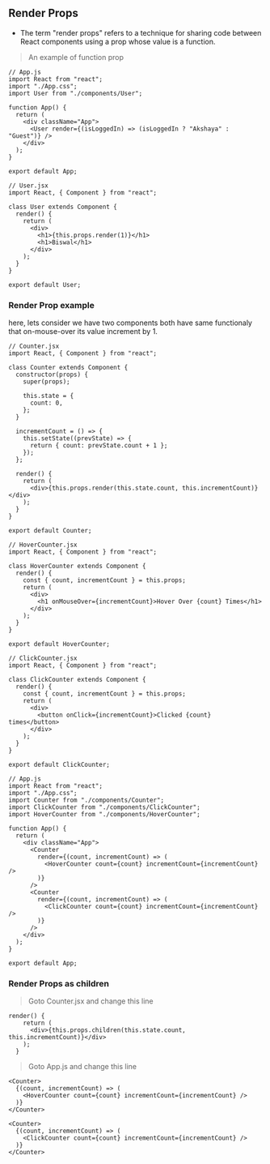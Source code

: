 ## Render Props

- The term "render props" refers to a technique for sharing code between React components using a prop whose value is a function.

> An example of function prop

```JSX
// App.js
import React from "react";
import "./App.css";
import User from "./components/User";

function App() {
  return (
    <div className="App">
      <User render={(isLoggedIn) => (isLoggedIn ? "Akshaya" : "Guest")} />
    </div>
  );
}

export default App;
```

```JSX
// User.jsx
import React, { Component } from "react";

class User extends Component {
  render() {
    return (
      <div>
        <h1>{this.props.render(1)}</h1>
        <h1>Biswal</h1>
      </div>
    );
  }
}

export default User;
```

### Render Prop example

here, lets consider we have two components both have same functionaly that on-mouse-over its value increment by 1.

```JSX
// Counter.jsx
import React, { Component } from "react";

class Counter extends Component {
  constructor(props) {
    super(props);

    this.state = {
      count: 0,
    };
  }

  incrementCount = () => {
    this.setState((prevState) => {
      return { count: prevState.count + 1 };
    });
  };

  render() {
    return (
      <div>{this.props.render(this.state.count, this.incrementCount)}</div>
    );
  }
}

export default Counter;
```

```JSX
// HoverCounter.jsx
import React, { Component } from "react";

class HoverCounter extends Component {
  render() {
    const { count, incrementCount } = this.props;
    return (
      <div>
        <h1 onMouseOver={incrementCount}>Hover Over {count} Times</h1>
      </div>
    );
  }
}

export default HoverCounter;
```

```JSX
// ClickCounter.jsx
import React, { Component } from "react";

class ClickCounter extends Component {
  render() {
    const { count, incrementCount } = this.props;
    return (
      <div>
        <button onClick={incrementCount}>Clicked {count} times</button>
      </div>
    );
  }
}

export default ClickCounter;
```

```JSX
// App.js
import React from "react";
import "./App.css";
import Counter from "./components/Counter";
import ClickCounter from "./components/ClickCounter";
import HoverCounter from "./components/HoverCounter";

function App() {
  return (
    <div className="App">
      <Counter
        render={(count, incrementCount) => (
          <HoverCounter count={count} incrementCount={incrementCount} />
        )}
      />
      <Counter
        render={(count, incrementCount) => (
          <ClickCounter count={count} incrementCount={incrementCount} />
        )}
      />
    </div>
  );
}

export default App;
```

### Render Props as children

> Goto Counter.jsx and change this line

```JSX
render() {
    return (
      <div>{this.props.children(this.state.count, this.incrementCount)}</div>
    );
  }
```

> Goto App.js and change this line

```JSX
<Counter>
  {(count, incrementCount) => (
    <HoverCounter count={count} incrementCount={incrementCount} />
  )}
</Counter>

<Counter>
  {(count, incrementCount) => (
    <ClickCounter count={count} incrementCount={incrementCount} />
  )}
</Counter>
```
